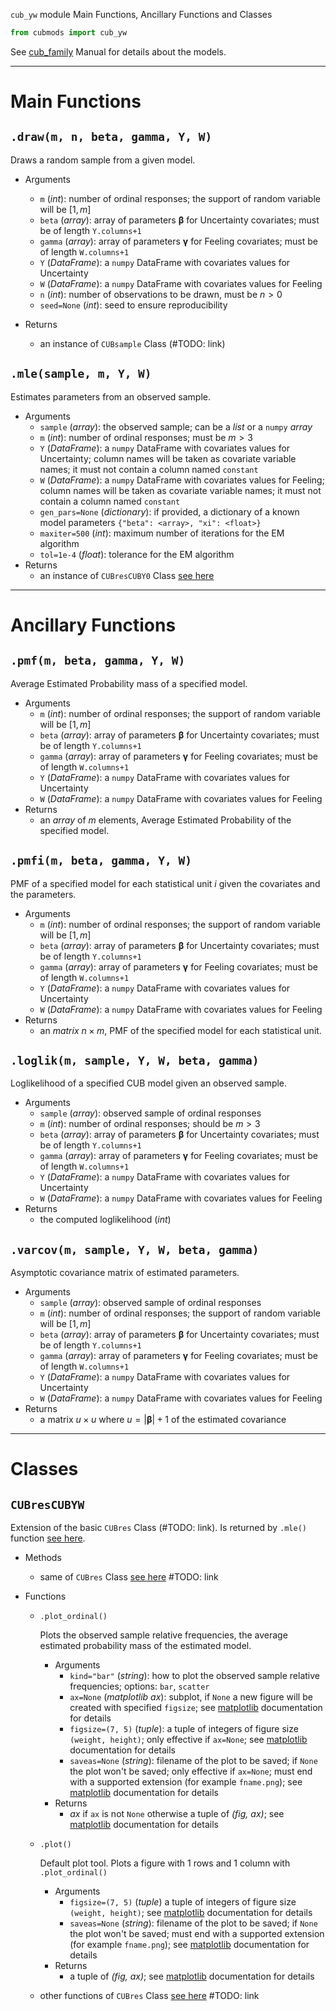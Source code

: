 `cub_yw` module Main Functions, Ancillary Functions and Classes

```Python
from cubmods import cub_yw
```

See [cub_family](../02_cub_family.md) Manual for details about the models.

***

# Main Functions

## `.draw(m, n, beta, gamma, Y, W)`

Draws a random sample from a given model.

- Arguments
  - `m` (_int_): number of ordinal responses; the support of random variable will be $[1,m]$
  - `beta` (_array_): array of parameters $\pmb\beta$ for Uncertainty covariates; must be of length `Y.columns+1`
  - `gamma` (_array_): array of parameters $\pmb\gamma$ for Feeling covariates; must be of length `W.columns+1`
  - `Y` (_DataFrame_): a `numpy` DataFrame with covariates values for Uncertainty
  - `W` (_DataFrame_): a `numpy` DataFrame with covariates values for Feeling
  - `n` (_int_): number of observations to be drawn, must be $n>0$
  - `seed=None` (_int_): seed to ensure reproducibility

- Returns
  - an instance of `CUBsample` Class (#TODO: link)

## `.mle(sample, m, Y, W)`

Estimates parameters from an observed sample.

- Arguments
  - `sample` (_array_): the observed sample; can be a _list_ or a `numpy` _array_
  - `m` (_int_): number of ordinal responses; must be $m>3$
  - `Y` (_DataFrame_): a `numpy` DataFrame with covariates values for Uncertainty; column names will be taken as covariate variable names; it must not contain a column named `constant`
  - `W` (_DataFrame_): a `numpy` DataFrame with covariates values for Feeling; column names will be taken as covariate variable names; it must not contain a column named `constant`
  - `gen_pars=None` (_dictionary_): if provided, a dictionary of a known model parameters `{"beta": <array>, "xi": <float>}`
  - `maxiter=500` (_int_): maximum number of iterations for the EM algorithm
  - `tol=1e-4` (_float_): tolerance for the EM algorithm
- Returns
  - an instance of `CUBresCUBY0` Class [see here](cub.md#CUBresCUBYW)

***

# Ancillary Functions

## `.pmf(m, beta, gamma, Y, W)`
Average Estimated Probability mass of a specified model.
- Arguments
  - `m` (_int_): number of ordinal responses; the support of random variable will be $[1,m]$
  - `beta` (_array_): array of parameters $\pmb\beta$ for Uncertainty covariates; must be of length `Y.columns+1`
  - `gamma` (_array_): array of parameters $\pmb\gamma$ for Feeling covariates; must be of length `W.columns+1`
  - `Y` (_DataFrame_): a `numpy` DataFrame with covariates values for Uncertainty
  - `W` (_DataFrame_): a `numpy` DataFrame with covariates values for Feeling
- Returns
  - an _array_ of $m$ elements, Average Estimated Probability of the specified model.

## `.pmfi(m, beta, gamma, Y, W)`
PMF of a specified model for each statistical unit $i$ given the covariates and the parameters.
- Arguments
  - `m` (_int_): number of ordinal responses; the support of random variable will be $[1,m]$
  - `beta` (_array_): array of parameters $\pmb\beta$ for Uncertainty covariates; must be of length `Y.columns+1`
  - `gamma` (_array_): array of parameters $\pmb\gamma$ for Feeling covariates; must be of length `W.columns+1`
  - `Y` (_DataFrame_): a `numpy` DataFrame with covariates values for Uncertainty
  - `W` (_DataFrame_): a `numpy` DataFrame with covariates values for Feeling
- Returns
  - an _matrix_ $n \times m$, PMF of the specified model for each statistical unit.

## `.loglik(m, sample, Y, W, beta, gamma)`
Loglikelihood of a specified CUB model given an observed sample.
- Arguments
  - `sample` (_array_): observed sample of ordinal responses
  - `m` (_int_): number of ordinal responses; should be $m>3$
  - `beta` (_array_): array of parameters $\pmb\beta$ for Uncertainty covariates; must be of length `Y.columns+1`
  - `gamma` (_array_): array of parameters $\pmb\gamma$ for Feeling covariates; must be of length `W.columns+1`
  - `Y` (_DataFrame_): a `numpy` DataFrame with covariates values for Uncertainty
  - `W` (_DataFrame_): a `numpy` DataFrame with covariates values for Feeling
- Returns
  - the computed loglikelihood (_int_)

## `.varcov(m, sample, Y, W, beta, gamma)`
Asymptotic covariance matrix of estimated parameters.
- Arguments
  - `sample` (_array_): observed sample of ordinal responses
  - `m` (_int_): number of ordinal responses; the support of random variable will be $[1,m]$
  - `beta` (_array_): array of parameters $\pmb\beta$ for Uncertainty covariates; must be of length `Y.columns+1`
  - `gamma` (_array_): array of parameters $\pmb\gamma$ for Feeling covariates; must be of length `W.columns+1`
  - `Y` (_DataFrame_): a `numpy` DataFrame with covariates values for Uncertainty
  - `W` (_DataFrame_): a `numpy` DataFrame with covariates values for Feeling
- Returns
  - a matrix $u \times u$ where $u = |\pmb\beta|+1$ of the estimated covariance

***

# Classes

## `CUBresCUBYW`

Extension of the basic `CUBres` Class (#TODO: link). Is returned by `.mle()` function [see here](cub.md#mle).

- Methods
  - same of `CUBres` Class [see here]() #TODO: link

- Functions
  - `.plot_ordinal()`
    
    Plots the observed sample relative frequencies, the average estimated probability mass of the estimated model.

    - Arguments
      - `kind="bar"` (_string_): how to plot the observed sample relative frequencies; options: `bar`, `scatter`
      - `ax=None` (_matplotlib ax_): subplot, if `None` a new figure will be created with specified `figsize`; see [matplotlib](https://matplotlib.org) documentation for details
      - `figsize=(7, 5)` (_tuple_): a tuple of integers of figure size `(weight, height)`; only effective if `ax=None`; see [matplotlib](https://matplotlib.org) documentation for details
      - `saveas=None` (_string_): filename of the plot to be saved; if `None` the plot won't be saved; only effective if `ax=None`; must end with a supported extension (for example `fname.png`); see [matplotlib](https://matplotlib.org) documentation for details
    - Returns
      - _ax_ if `ax` is not `None` otherwise a tuple of _(fig, ax)_; see [matplotlib](https://matplotlib.org) documentation for details

  - `.plot()`
    
    Default plot tool. Plots a figure with 1 rows and 1 column with `.plot_ordinal()`
    - Arguments
      - `figsize=(7, 5)` (_tuple_) a tuple of integers of figure size `(weight, height)`; see [matplotlib](https://matplotlib.org) documentation for details
      - `saveas=None` (_string_): filename of the plot to be saved; if `None` the plot won't be saved; must end with a supported extension (for example `fname.png`); see [matplotlib](https://matplotlib.org) documentation for details
    - Returns
      - a tuple of _(fig, ax)_; see [matplotlib](https://matplotlib.org) documentation for details

  - other functions of `CUBres` Class [see here]() #TODO: link
